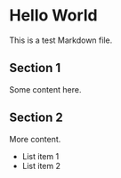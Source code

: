 # Hello World

This is a test Markdown file.

## Section 1

Some content here.

## Section 2

More content.

- List item 1
- List item 2
